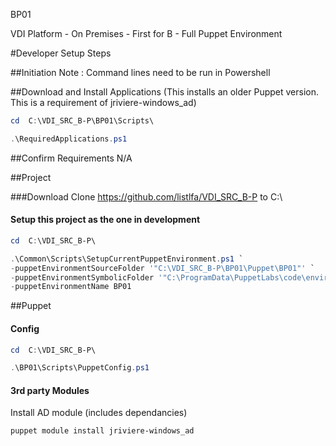 BP01

VDI Platform - On Premises - First for B - Full Puppet Environment

#Developer Setup Steps

##Initiation
Note : Command lines need to be run in Powershell



##Download and Install Applications
(This installs an older Puppet version. This is a requirement of jriviere-windows_ad)

```powershell
cd  C:\VDI_SRC_B-P\BP01\Scripts\
```

```powershell
.\RequiredApplications.ps1
```



##Confirm Requirements
N/A



##Project

###Download
Clone https://github.com/listlfa/VDI_SRC_B-P to C:\

#### Setup this project as the one in development
```powershell
cd  C:\VDI_SRC_B-P\
```

```powershell
.\Common\Scripts\SetupCurrentPuppetEnvironment.ps1 `
-puppetEnvironmentSourceFolder '"C:\VDI_SRC_B-P\BP01\Puppet\BP01"' `
-puppetEnvironmentSymbolicFolder '"C:\ProgramData\PuppetLabs\code\environments\BP01"' `
-puppetEnvironmentName BP01
```



##Puppet

#### Config
```powershell
cd  C:\VDI_SRC_B-P\
```

```powershell
.\BP01\Scripts\PuppetConfig.ps1
```

#### 3rd party Modules
Install AD module (includes dependancies)
```powershell
puppet module install jriviere-windows_ad
```
